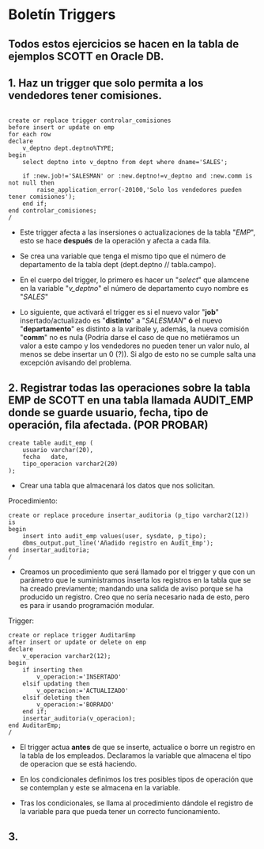 # Boletín Triggers

## Todos estos ejercicios se hacen en la tabla de ejemplos SCOTT en Oracle DB.

## 1. Haz un trigger que solo permita a los vendedores tener comisiones.

```

create or replace trigger controlar_comisiones
before insert or update on emp
for each row
declare
	v_deptno dept.deptno%TYPE;
begin
	select deptno into v_deptno from dept where dname='SALES';

	if :new.job!='SALESMAN' or :new.deptno!=v_deptno and :new.comm is not null then
		raise_application_error(-20100,'Solo los vendedores pueden tener comisiones');
	end if;
end controlar_comisiones;
/

```

- Este trigger afecta a las insersiones o actualizaciones de la tabla "_EMP_", esto se hace **después** de la operación y afecta a cada fila.

- Se crea una variable que tenga el mismo tipo que el número de departamento de la tabla dept (dept.deptno // tabla.campo).

- En el cuerpo del trigger, lo primero es hacer un "_select_" que alamcene en la variable "_v_deptno_" el número de departamento cuyo nombre es "_SALES_"

- Lo siguiente, que activará el trigger es si el nuevo valor "**job**" insertado/actualizado es "**distinto**" a "*SALESMAN*" **ó** el nuevo "**departamento**" es distinto a la varibale y, además, la nueva comisión "**comm**" no es nula (Podría darse el caso de que no metiéramos un valor a este campo y los vendedores no pueden tener un valor nulo, al menos se debe insertar un 0 (?)). Si algo de esto no se cumple salta una excepción avisando del problema.


## 2. Registrar todas las operaciones sobre la tabla EMP de SCOTT en una tabla llamada AUDIT_EMP donde se guarde usuario, fecha, tipo de operación, fila afectada. (**POR PROBAR**)

```
create table audit_emp (
	usuario varchar(20),
	fecha	date,
	tipo_operacion varchar2(20)
);

```

- Crear una tabla que almacenará los datos que nos solicitan.

Procedimiento:

```
create or replace procedure insertar_auditoria (p_tipo varchar2(12))
is
begin
	insert into audit_emp values(user, sysdate, p_tipo);
	dbms_output.put_line('Añadido registro en Audit_Emp');
end insertar_auditoria;
/

```

- Creamos un procedimiento que será llamado por el trigger y que con un parámetro que le suministramos inserta los registros en la tabla que se ha creado previamente; mandando una salida de aviso porque se ha producido un registro. Creo que no sería necesario nada de esto, pero es para ir usando programación modular.

Trigger:

```
create or replace trigger AuditarEmp
after insert or update or delete on emp
declare
	v_operacion varchar2(12);
begin
	if inserting then
		v_operacion:='INSERTADO'
	elsif updating then
		v_operacion:='ACTUALIZADO'
	elsif deleting then
		v_operacion:='BORRADO'
	end if;
	insertar_auditoria(v_operacion);
end AuditarEmp;
/
```

- El trigger actua **antes** de que se inserte, actualice o borre un registro en la tabla de los empleados. Declaramos la variable que almacena el tipo de operacion que se está haciendo.

- En los condicionales definimos los tres posibles tipos de operación que se contemplan y este se almacena en la variable.

- Tras los condicionales, se llama al procedimiento dándole el registro de la variable para que pueda tener un correcto funcionamiento.


## 3.